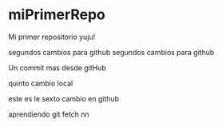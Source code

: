 # miPrimerRepo
Mi primer repositorio yuju!

segundos cambios para github
segundos cambios para github

Un commit mas desde gitHub

quinto cambio local

este es le sexto cambio en github

aprendiendo git fetch nn
